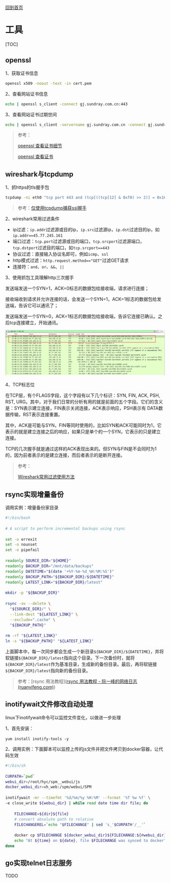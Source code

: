 [回到首页](../README.md)

# 工具

[TOC]

## openssl

1、获取证书信息

```bash
openssl x509 -noout -text -in cert.pem
```

2、查看网站证书信息

```bash
echo | openssl s_client -connect gj.sundray.com.cn:443
```

3、查看网站证书过期世间

```bash
echo | openssl s_client -servername gj.sundray.com.cn -connect gj.sundray.com.cn:443 2>/dev/null | openssl x509 -noout -dates
```



> 参考：
>
> [openssl 查看证书细节](https://www.cnblogs.com/shenlinken/p/9968274.html)
>
> [openssl 查看证书]()

## wireshark与tcpdump

1、抓https的tls握手包

```bash
tcpdump -ni eth0 "tcp port 443 and (tcp[((tcp[12] & 0xf0) >> 2)] = 0x16)"
```

>  参考：[仅使用tcpdump捕获ssl握手](https://www.thinbug.com/q/39624745)

2、wireshark常用过滤条件

- ip过滤：`ip.addr`过滤源或目的ip，`ip.src`过滤源ip，`ip.dst`过滤目的ip，如`ip.addr==45.77.245.161`
- 端口过滤：`tcp.port`过滤源或目的端口，`tcp.srcport`过滤源端口，`tcp.dstport`过滤目的端口，如`tcp.srcport==443`
- 协议过滤：直接输入协议名即可，例如`icmp`、`ssl`
- http模式过滤：`http.request.method=="GET"`过滤GET请求
- 连接符：`and`、`or`、`&&`、`||`

3、使用抓包工具理解http三次握手

发送端发送一个SYN=1，ACK=0标志的数据包给接收端，请求进行连接；

接收端收到请求并允许连接的话，会发送一个SYN=1，ACK=1标志的数据包给发送端，告诉它可以通讯了；

发送端发送一个SYN=0，ACK=1标志的数据包给接收端，告诉它连接已确认。之后tcp连接建立，开始通讯。

![image-20210716001431662](../imgs/image-20210716001431662.png)

4、TCP标志位

在TCP层，有个FLAGS字段，这个字段有以下几个标识：SYN, FIN, ACK, PSH, RST, URG。其中，对于我们日常的分析有用的就是前面的五个字段。它们的含义是：SYN表示建立连接，FIN表示关闭连接，ACK表示响应，PSH表示有 DATA数据传输，RST表示连接重置。

其中，ACK是可能与SYN，FIN等同时使用的，比如SYN和ACK可能同时为1，它表示的就是建立连接之后的响应，如果只是单个的一个SYN，它表示的只是建立连接。

TCP的几次握手就是通过这样的ACK表现出来的。但SYN与FIN是不会同时为1的，因为前者表示的是建立连接，而后者表示的是断开连接。

> 参考：
>
> [Wireshark常用过滤使用方法](https://www.cnblogs.com/nmap/p/6291683.html)

## rsync实现增量备份

调用实例：增量备份家目录

```bash
#!/bin/bash

# A script to perform incremental backups using rsync

set -o errexit
set -o nounset
set -o pipefail

readonly SOURCE_DIR="${HOME}"
readonly BACKUP_DIR="/mnt/data/backups"
readonly DATETIME="$(date '+%Y-%m-%d_%H:%M:%S')"
readonly BACKUP_PATH="${BACKUP_DIR}/${DATETIME}"
readonly LATEST_LINK="${BACKUP_DIR}/latest"

mkdir -p "${BACKUP_DIR}"

rsync -av --delete \
  "${SOURCE_DIR}/" \
  --link-dest "${LATEST_LINK}" \
  --exclude=".cache" \
  "${BACKUP_PATH}"

rm -rf "${LATEST_LINK}"
ln -s "${BACKUP_PATH}" "${LATEST_LINK}"
```

上面脚本中，每一次同步都会生成一个新目录`${BACKUP_DIR}/${DATETIME}`，并将软链接`${BACKUP_DIR}/latest`指向这个目录。下一次备份时，就将`${BACKUP_DIR}/latest`作为基准目录，生成新的备份目录。最后，再将软链接`${BACKUP_DIR}/latest`指向新的备份目录。

> 参考：[rsync 用法教程]([rsync 用法教程 - 阮一峰的网络日志 (ruanyifeng.com)](https://www.ruanyifeng.com/blog/2020/08/rsync.html))

## inotifywait文件修改自动处理

linux下inotifywait命令可以监控文件变化，以做进一步处理

1、首先安装：

`yum install inotify-tools -y`

2、调用实例：下面脚本可以监控上传的js文件并把文件拷贝到docker容器，让代码生效

```bash
#!/bin/sh

CURPATH=`pwd`
webui_dir=/root/hyc/spm__webui/js
docker_webui_dir=vh_web:/spm/webui/SPM

inotifywait -mr --timefmt '%d/%m/%y %H:%M' --format '%T %w %f' \
-e close_write ${webui_dir} | while read date time dir file; do

	FILECHANGE=${dir}${file}
	# convert absolute path to relative
	FILECHANGEREL=`echo "$FILECHANGE" | sed 's_'$CURPATH'/__'`

	docker cp $FILECHANGE ${docker_webui_dir}${FILECHANGE:${#webui_dir}}
	echo "At ${time} on ${date}, file $FILECHANGE was synced to docker"
done
```

## go实现telnet日志服务

TODO
